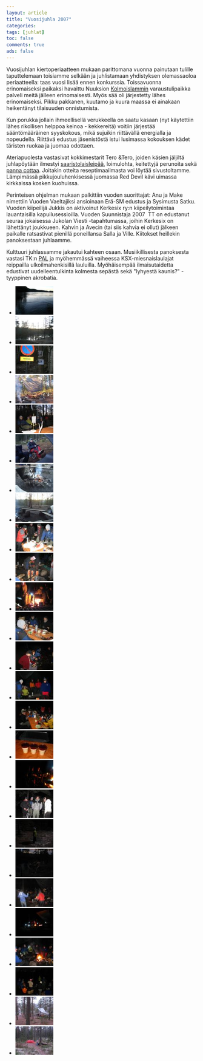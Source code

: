 ```yaml
---
layout: article 
title: "Vuosijuhla 2007" 
categories: 
tags: [juhlat]
toc: false 
comments: true 
ads: false 
---
```


Vuosijuhlan kiertoperiaatteen mukaan parittomana vuonna painutaan
tulille taputtelemaan toisiamme selkään ja juhlistamaan yhdistyksen
olemassaoloa periaatteella: taas vuosi lisää ennen konkurssia.
Toissavuonna erinomaiseksi paikaksi havaittu Nuuksion
[Kolmoislammin](http://www.luontoon.fi/page.asp?Section=254) varaustulipaikka
palveli meitä jälleen erinomaisesti. Myös sää oli järjestetty lähes
erinomaiseksi. Pikku pakkanen, kuutamo ja kuura maassa ei ainakaan
heikentänyt tilaisuuden onnistumista.

Kun porukka jollain ihmeellisellä verukkeella on saatu kasaan (nyt
käytettiin lähes rikollisen helppoa keinoa - kekkereitä) voitiin
järjestää sääntömääräinen syyskokous, mikä sujuikin riittävällä
energialla ja nopeudella. Riittävä edustus jäsenistöstä istui lusimassa
kokouksen kädet täristen ruokaa ja juomaa odottaen.

Ateriapuolesta vastasivat kokkimestarit Tero &Tero, joiden käsien
jäljiltä juhlapöytään ilmestyi
[saaristolaisleipää](/majakkamestarin-saaristolaisleipa), loimulohta,
keitettyjä perunoita sekä [panna
cottaa](/panna-cotta-ja-mansikka-vadelmamelba). Joitakin otteita
reseptimaailmasta voi löytää sivustoltamme. Lämpimässä
pikkujouluhenkisessä juomassa Red Devil kävi uimassa kirkkaissa kosken
kuohuissa.

Perinteisen ohjelman mukaan palkittiin vuoden suorittajat: Anu ja Make
nimettiin Vuoden Vaeltajiksi ansioinaan Erä-SM edustus ja Sysimusta
Satku. Vuoden kiipeilijä Jukkis on aktivoinut Kerkesix ry:n
kiipeilytoimintaa lauantaisilla kapuilusessioilla. Vuoden Suunnistaja
2007  TT on edustanut seuraa jokaisessa Jukolan Viesti -tapahtumassa,
joihin Kerkesix on lähettänyt joukkueen. Kahvin ja Avecin (tai siis
kahvia ei ollut) jälkeen paikalle ratsastivat pienillä poneillansa Salla
ja Ville. Kiitokset heillekin panoksestaan juhlaamme.

Kulttuuri juhlassamme jakautui kahteen osaan. Musiikillisesta panoksesta
vastasi TK:n [PAL](http://www.tivoliaudio.com/product.php?productid=151)
ja myöhemmässä vaiheessa KSX-miesnaislaulajat reippailla
ulkoilmahenkisillä lauluilla. Myöhäisempää ilmaisutaidetta edustivat
uudelleentulkinta kolmesta sepästä sekä "lyhyestä kaunis?" -tyyppinen
akrobatia.

<div class="image-gallery" markdown="1">

-   [![](/images/vuosijuhla-2007/Thumbnails/111.jpg)](/images/vuosijuhla-2007/111.jpg)
-   [![](/images/vuosijuhla-2007/Thumbnails/113.jpg)](/images/vuosijuhla-2007/113.jpg)
-   [![](/images/vuosijuhla-2007/Thumbnails/114.jpg)](/images/vuosijuhla-2007/114.jpg)
-   [![](/images/vuosijuhla-2007/Thumbnails/123.jpg)](/images/vuosijuhla-2007/123.jpg)
-   [![](/images/vuosijuhla-2007/Thumbnails/125.jpg)](/images/vuosijuhla-2007/125.jpg)
-   [![](/images/vuosijuhla-2007/Thumbnails/131.jpg)](/images/vuosijuhla-2007/131.jpg)
-   [![](/images/vuosijuhla-2007/Thumbnails/133.jpg)](/images/vuosijuhla-2007/133.jpg)
-   [![](/images/vuosijuhla-2007/Thumbnails/134.jpg)](/images/vuosijuhla-2007/134.jpg)
-   [![](/images/vuosijuhla-2007/Thumbnails/141.jpg)](/images/vuosijuhla-2007/141.jpg)
-   [![](/images/vuosijuhla-2007/Thumbnails/143.jpg)](/images/vuosijuhla-2007/143.jpg)
-   [![](/images/vuosijuhla-2007/Thumbnails/145.jpg)](/images/vuosijuhla-2007/145.jpg)
-   [![](/images/vuosijuhla-2007/Thumbnails/152.jpg)](/images/vuosijuhla-2007/152.jpg)
-   [![](/images/vuosijuhla-2007/Thumbnails/153.jpg)](/images/vuosijuhla-2007/153.jpg)
-   [![](/images/vuosijuhla-2007/Thumbnails/154.jpg)](/images/vuosijuhla-2007/154.jpg)
-   [![](/images/vuosijuhla-2007/Thumbnails/155.jpg)](/images/vuosijuhla-2007/155.jpg)
-   [![](/images/vuosijuhla-2007/Thumbnails/161.jpg)](/images/vuosijuhla-2007/161.jpg)
-   [![](/images/vuosijuhla-2007/Thumbnails/162.jpg)](/images/vuosijuhla-2007/162.jpg)
-   [![](/images/vuosijuhla-2007/Thumbnails/172.jpg)](/images/vuosijuhla-2007/172.jpg)
-   [![](/images/vuosijuhla-2007/Thumbnails/173.jpg)](/images/vuosijuhla-2007/173.jpg)
-   [![](/images/vuosijuhla-2007/Thumbnails/174.jpg)](/images/vuosijuhla-2007/174.jpg)
-   [![](/images/vuosijuhla-2007/Thumbnails/175.jpg)](/images/vuosijuhla-2007/175.jpg)
-   [![](/images/vuosijuhla-2007/Thumbnails/215.jpg)](/images/vuosijuhla-2007/215.jpg)
-   [![](/images/vuosijuhla-2007/Thumbnails/223.jpg)](/images/vuosijuhla-2007/223.jpg)
-   [![](/images/vuosijuhla-2007/Thumbnails/224.jpg)](/images/vuosijuhla-2007/224.jpg)
-   [![](/images/vuosijuhla-2007/Thumbnails/232.jpg)](/images/vuosijuhla-2007/232.jpg)
-   [![](/images/vuosijuhla-2007/Thumbnails/233.jpg)](/images/vuosijuhla-2007/233.jpg)

</div>
